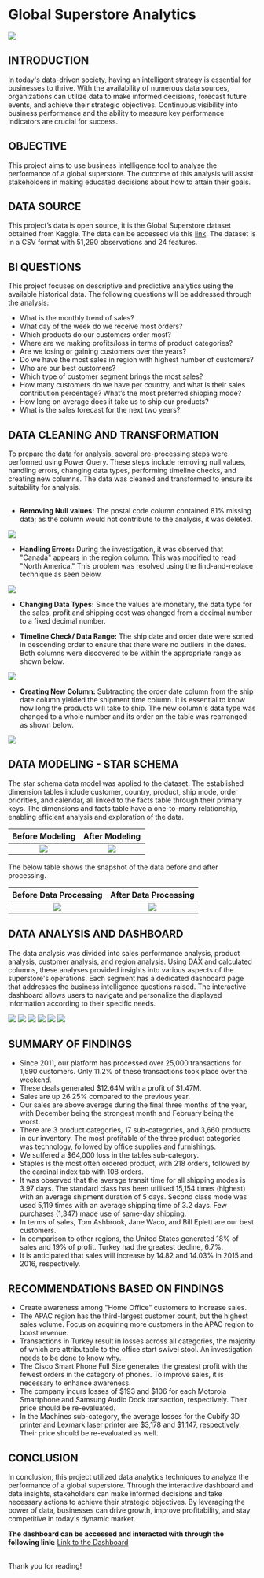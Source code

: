 # Global Superstore Analytics
![](pexels-karolina-grabowska-5632398.jpg)

## INTRODUCTION
In today's data-driven society, having an intelligent strategy is essential for businesses to thrive. With the availability of numerous data sources, organizations can utilize data to make informed decisions, forecast future events, and achieve their strategic objectives. Continuous visibility into business performance and the ability to measure key performance indicators are crucial for success.

## OBJECTIVE
This project aims to use business intelligence tool to analyse the performance of a global superstore. The outcome of this analysis will assist stakeholders in making educated decisions about how to attain their goals.

## DATA SOURCE
This project’s data is open source, it is the Global Superstore dataset obtained from Kaggle. The data can be accessed via this [link](https://www.kaggle.com/datasets/apoorvaappz/global-super-store-dataset?select=Global_Superstore2.csv). The dataset is in a CSV format with 51,290 observations and 24 features.

## BI QUESTIONS
This project focuses on descriptive and predictive analytics using the available historical data. The following questions will be addressed through the analysis:
*	What is the monthly trend of sales? 
*	What day of the week do we receive most orders?  
*	Which products do our customers order most?  
*	Where are we making profits/loss in terms of product categories?  
*	Are we losing or gaining customers over the years?  
*	Do we have the most sales in region with highest number of customers?  
*	Who are our best customers?  
*	Which type of customer segment brings the most sales? 
*	How many customers do we have per country, and what is their sales contribution percentage?  What’s the most preferred shipping mode? 
*	How long on average does it take us to ship our products? 
*	What is the sales forecast for the next two years?

## DATA CLEANING AND TRANSFORMATION
To prepare the data for analysis, several pre-processing steps were performed using Power Query. These steps include removing null values, handling errors, changing data types, performing timeline checks, and creating new columns. The data was cleaned and transformed to ensure its suitability for analysis. <br>
<br>
* __Removing Null values:__ The postal code column contained 81% missing data; as the column would not contribute to the analysis, it was deleted. <br>
 
![](null.PNG)

* **Handling Errors:** During the investigation, it was observed that "Canada" appears in the region column. This was modified to read "North America." This problem was resolved using the find-and-replace technique as seen below. <br>

![](re_canada.PNG)

* **Changing Data Types:** Since the values are monetary, the data type for the sales, profit and shipping cost was changed from a decimal number to a fixed decimal number.

* **Timeline Check/ Data Range:** The ship date and order date were sorted in descending order to ensure that there were no outliers in the dates. Both columns were discovered to be within the appropriate range as shown below.

![](date_sort.PNG)
* **Creating New Column:** Subtracting the order date column from the ship date column yielded the shipment time column. It is essential to know how long the products will take to ship. The new column's data type was changed to a whole number and its order on the table was rearranged as shown below.

![](re_ship_time.PNG)


## DATA MODELING - STAR SCHEMA
The star schema data model was applied to the dataset. The established dimension tables include customer, country, product, ship mode, order priorities, and calendar, all linked to the facts table through their primary keys. The dimensions and facts table have a one-to-many relationship, enabling efficient analysis and exploration of the data.

Before Modeling           | After Modeling
:-------------------------:| :-----------------------:
![](before_model.PNG)       | ![](after_model.PNG)

The below table shows the snapshot of the data before and after processing.

Before Data Processing | After Data Processing
:-------------------------:| :-----------------------:
![](first_view.PNG)  |  ![](after_processing.png)

## DATA ANALYSIS AND DASHBOARD
The data analysis was divided into sales performance analysis, product analysis, customer analysis, and region analysis. Using DAX and calculated columns, these analyses provided insights into various aspects of the superstore's operations. Each segment has a dedicated dashboard page that addresses the business intelligence questions raised. The interactive dashboard allows users to navigate and personalize the displayed information according to their specific needs.

![](home.png) 
![](sales.PNG) 
![](products.jpg)
![](customers.jpg)
![](region.jpg)
![](profit-loss.jpg)

## SUMMARY OF FINDINGS

* Since 2011, our platform has processed over 25,000 transactions for 1,590 customers. Only 11.2% of these transactions took place over the weekend.
* These deals generated $12.64M with a profit of $1.47M.
* Sales are up 26.25%  compared to the previous year. 
* Our sales are above average during the final three months of the year, with December being the strongest month and February being the worst.
* There are 3 product categories, 17 sub-categories, and 3,660 products in our inventory. The most profitable of the three product categories was technology, followed by office supplies and furnishings. 
* We suffered a $64,000 loss in the tables sub-category. 
* Staples is the most often ordered product, with 218 orders, followed by the cardinal index tab with 108 orders. 
* It was observed that the average transit time for all shipping modes is 3.97 days. The standard class has been utilised 15,154 times (highest) with an average shipment duration of 5 days. Second class mode was used 5,119 times with an average shipping time of 3.2 days. Few purchases (1,347) made use of same-day shipping. 
* In terms of sales, Tom Ashbrook, Jane Waco, and Bill Eplett are our best customers. 
* In comparison to other regions, the United States generated 18% of sales and 19% of profit. Turkey had the greatest decline, 6.7%.
* It is anticipated that sales will increase by 14.82 and 14.03% in 2015 and 2016, respectively. 

## RECOMMENDATIONS BASED ON FINDINGS

* Create awareness among "Home Office" customers to increase sales.
* The APAC region has the third-largest customer count, but the highest sales volume. Focus on acquiring more customers in the APAC region to boost revenue. 
* Transactions in Turkey result in losses across all categories, the majority of which are attributable to the office start swivel stool. An investigation needs to be done to know why.
* The Cisco Smart Phone Full Size generates the greatest profit with the fewest orders in the category of phones. To improve sales, it is necessary to enhance awareness. 
* The company incurs losses of $193 and $106 for each Motorola Smartphone and Samsung Audio Dock transaction, respectively. Their price should be re-evaluated.
* In the Machines sub-category, the average losses for the Cubify 3D printer and Lexmark laser printer are $3,178 and $1,147, respectively. Their price should be re-evaluated as well.


## CONCLUSION
In conclusion, this project utilized data analytics techniques to analyze the performance of a global superstore. Through the interactive dashboard and data insights, stakeholders can make informed decisions and take necessary actions to achieve their strategic objectives. By leveraging the power of data, businesses can drive growth, improve profitability, and stay competitive in today's dynamic market.
<br>

**The dashboard can be accessed and interacted with through the following link:** [Link to the Dashboard](https://app.powerbi.com/view?r=eyJrIjoiOTIyYzRjZTgtODkwMi00MmMxLThmZDktNzJmZGIxYWNlMjY0IiwidCI6IjVmZjhkZDRiLTBiZDMtNGRjYS1hNjc2LTgzNmQwN2I0MWNhMSIsImMiOjh9)

<br>
Thank you for reading!
